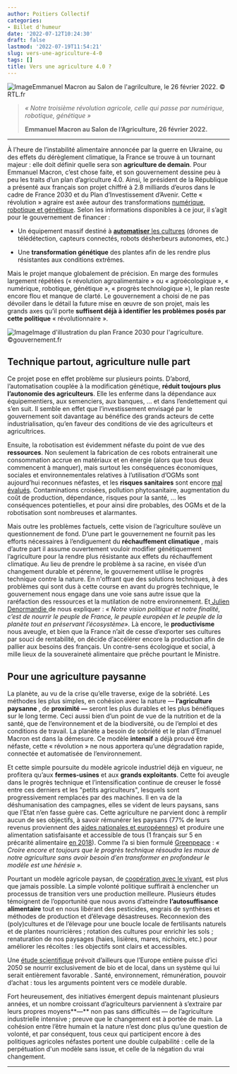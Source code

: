 ```yaml
---
author: Poitiers Collectif
categories:
- Billet d'humeur
date: '2022-07-12T10:24:30'
draft: false
lastmod: '2022-07-19T11:54:21'
slug: vers-une-agriculture-4-0
tags: []
title: Vers une agriculture 4.0 ?
---
```


![Image](/images/2025/vers-une-agriculture-4-0/1493139-emmanuel-macron-a-pris-la-parole-ce-samedi-matin-devant-les-agriculteurs.jpg)Emmanuel Macron au Salon de l'agrilculture, le 26 février 2022. © RTL.fr

> _«  Notre troisième révolution agricole, celle qui passe par numérique, robotique, génétique »_
> 
> **Emmanuel Macron au Salon de l’Agriculture, 26 février 2022.**

* * *

À l’heure de l’instabilité alimentaire annoncée par la guerre en Ukraine, ou des effets du dérèglement climatique, la France se trouve à un tournant majeur : elle doit définir quelle sera son **agriculture de demain**. Pour Emmanuel Macron, c’est chose faite, et son gouvernement dessine peu à peu les traits d’un plan d’agriculture 4.0. Ainsi, le président de la République a présenté aux français son projet chiffré à 2.8 milliards d’euros dans le cadre de France 2030 et du Plan d’Investissement d’Avenir. Cette « révolution » agraire est axée autour des transformations [numérique, robotique et génétique](https://agriculture.gouv.fr/pia4-pres-de-880-millions-deuros-au-service-de-la-3e-revolution-agricole-et-de-lalimentation-sante). Selon les informations disponibles à ce jour, il s’agit pour le gouvernement de financer :

  * Un équipement massif destiné à [**automatiser** les cultures](https://www.gers.gouv.fr/Publications/Salle-de-presse2/Communiques-de-presse/Plan-d-investissement-France-2030-Agriculture) (drones de télédétection, capteurs connectés, robots désherbeurs autonomes, etc.)

  * Une **transformation génétique** des plantes afin de les rendre plus résistantes aux conditions extrêmes.

Mais le projet manque globalement de précision. En marge des formules largement répétées (« révolution agroalimentaire » ou « agroécologique », « numérique, robotique, génétique », « progrès technologique »), le plan reste encore flou et manque de clarté. Le gouvernement a choisi de ne pas dévoiler dans le détail la future mise en œuvre de son projet, mais les grands axes qu’il porte **suffisent déjà à identifier les problèmes posés par cette politique** « révolutionnaire ».

![Image](/images/2025/vers-une-agriculture-4-0/3_aap_agri_ali.png)Image d'illustration du plan France 2030 pour l'agriculture. ©gouvernement.fr

## Technique partout, agriculture nulle part

Ce projet pose en effet problème sur plusieurs points. D’abord, l’automatisation couplée à la modification génétique, **réduit toujours plus l’autonomie des agriculteurs**. Elle les enferme dans la dépendance aux équipementiers, aux semenciers, aux banques, … et dans l’endettement qui s’en suit. Il semble en effet que l’investissement envisagé par le gouvernement soit davantage au bénéfice des grands acteurs de cette industrialisation, qu’en faveur des conditions de vie des agriculteurs et agricultrices.

Ensuite, la robotisation est évidemment néfaste du point de vue des **ressources**. Non seulement la fabrication de ces robots entrainerait une consommation accrue en matériaux et en énergie (alors que tous deux commencent à manquer), mais surtout les conséquences économiques, sociales et environnementales relatives à l’utilisation d’OGMs sont aujourd’hui reconnues néfastes, et les **risques sanitaires** sont encore [mal évalués](https://www.greenpeace.fr/quest-quun-ogm-2/#:~:text=Menaces%20sur%20la%20sant%C3%A9%20humaine,qu%27ils%20sont%20sans%20danger.). Contaminations croisées, pollution phytosanitaire, augmentation du coût de production, dépendance, risques pour la santé, … les conséquences potentielles, et pour ainsi dire probables, des OGMs et de la robotisation sont nombreuses et alarmantes.

Mais outre les problèmes factuels, cette vision de l’agriculture soulève un questionnement de fond. D’une part le gouvernement ne fournit pas les efforts nécessaires à l’endiguement du **réchauffement climatique** , mais d’autre part il assume ouvertement vouloir modifier génétiquement l’agriculture pour la rendre plus résistante aux effets du réchauffement climatique. Au lieu de prendre le problème à sa racine, en visée d’un changement durable et pérenne, le gouvernement utilise le progrès technique contre la nature. En n'offrant que des solutions techniques, à des problèmes qui sont dus à cette course en avant du progrès technique, le gouvernement nous engage dans une voie sans autre issue que la raréfaction des ressources et la mutilation de notre environnement. Et[ Julien Denormandie ](https://www.pleinchamp.com/actualite/julien-denormandie-decrete-la-troisieme-revolution-agricole)de nous expliquer : _« Notre vision politique et notre finalité, c’est de nourrir le peuple de France, le peuple européen et le peuple de la planète tout en préservant l’écosystème»._ Là encore, le **productivisme** nous aveugle, et bien que la France n’ait de cesse d’exporter ses cultures par souci de rentabilité, on décide d’accélérer encore la production afin de pallier aux besoins des français. Un contre-sens écologique et social, à mille lieux de la souveraineté alimentaire que prêche pourtant le Ministre.

## Pour une agriculture paysanne

La planète, au vu de la crise qu’elle traverse, exige de la sobriété. Les méthodes les plus simples, en cohésion avec la nature — **l’agriculture paysanne** , de **proximité —** seront les plus durables et les plus bénéfiques sur le long terme. Ceci aussi bien d’un point de vue de la nutrition et de la santé, que de l’environnement et de la biodiversité, ou de l’emploi et des conditions de travail. La planète a besoin de sobriété et le plan d’Emanuel Macron est dans la démesure. Ce modèle **intensif** a déjà prouvé être néfaste, cette « révolution » ne nous apportera qu’une dégradation rapide, connectée et automatisée de l’environnement.

Et cette simple poursuite du modèle agricole industriel déjà en vigueur, ne profitera qu’aux **fermes-usines** et aux **grands exploitants**. Cette foi aveugle dans le progrès technique et l’intensification continue de creuser le fossé entre ces derniers et les "petits agriculteurs", lesquels sont progressivement remplacés par des machines. Il en va de la déshumanisation des campagnes, elles se vident de leurs paysans, sans que l’Etat n’en fasse guère cas. Cette agriculture ne parvient donc à remplir aucun de ses objectifs, à savoir rémunérer les paysans (77% de leurs revenus proviennent des [aides nationales et européennes](https://www.lemonde.fr/economie/article/2007/07/12/le-revenu-des-agriculteurs-francais-est-constitue-a-77-de-subventions-publiques_934556_3234.html#:~:text=Terre%20d'inspiration-,Le%20revenu%20des%20agriculteurs%20fran%C3%A7ais%20est%20constitu%C3%A9%20%C3%A0%2077%25%20de,sans%20lien%20avec%20la%20production.&text=Lecture%202%20min.)) et produire une alimentation satisfaisante et accessible de tous (1 français sur 5 en précarité alimentaire [en 2018](https://www.lemonde.fr/societe/article/2018/09/11/un-francais-sur-cinq-est-en-situation-de-precarite-alimentaire-selon-le-barometre-ipsos-secours-populaire_5353315_3224.html)). Comme l’a si bien formulé [Greenpeace](https://www.greenpeace.fr/quest-ce-que-la-troisieme-revolution-agricole/) : _«  Croire encore et toujours que le progrès technique résoudra les maux de notre agriculture sans avoir besoin d’en transformer en profondeur le modèle est une hérésie »._

Pourtant un modèle agricole paysan, de [coopération avec le vivant](https://reporterre.net/Une-agriculture-complice-de-la-biodiversite-est-possible), est plus que jamais possible. La simple volonté politique suffirait à enclencher un processus de transition vers une production meilleure. Plusieurs études témoignent de l’opportunité que nous avons d’atteindre **l’autosuffisance alimentaire** tout en nous libérant des pesticides, engrais de synthèses et méthodes de production et d’élevage désastreuses. Reconnexion des (poly)cultures et de l’élevage pour une boucle locale de fertilisants naturels et de plantes nourricières ; rotation des cultures pour enrichir les sols ; renaturation de nos paysages (haies, lisières, mares, nichoirs, etc.) pour améliorer les récoltes : les objectifs sont clairs et accessibles.

Une [étude scientifique](https://reporterre.net/L-agriculture-bio-et-locale-pourra-nourrir-l-Europe-en-2050-selon-une-etude-scientifique) prévoit d’ailleurs que l’Europe entière puisse d’ici 2050 se nourrir exclusivement de bio et de local, dans un système qui lui serait entièrement favorable _._ Santé, environnement, rémunération, pouvoir d’achat : tous les arguments pointent vers ce modèle durable. 

Fort heureusement, des initiatives émergent depuis maintenant plusieurs années, et un nombre croissant d’agriculteurs parviennent à s’extraire par leurs propres moyens**—** non pas sans difficultés — de l’agriculture industrielle intensive ; preuve que le changement est à portée de main. La cohésion entre l’être humain et la nature n’est donc plus qu’une question de volonté, et par conséquent, tous ceux qui participent encore à des politiques agricoles néfastes portent une double culpabilité : celle de la perpétuation d'un modèle sans issue, et celle de la négation du vrai changement.

* * *
